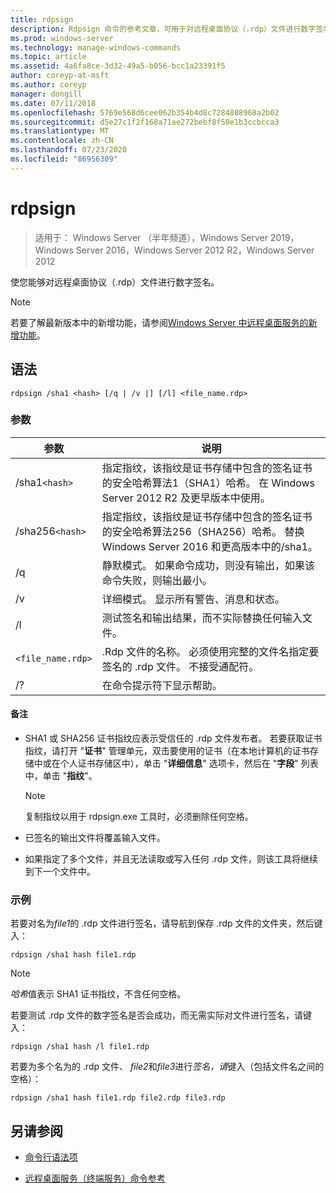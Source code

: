 ```yaml
---
title: rdpsign
description: Rdpsign 命令的参考文章，可用于对远程桌面协议（.rdp）文件进行数字签名。
ms.prod: windows-server
ms.technology: manage-windows-commands
ms.topic: article
ms.assetid: 4a6fa8ce-3d32-49a5-b056-bcc1a23391f5
author: coreyp-at-msft
ms.author: coreyp
manager: dongill
ms.date: 07/11/2018
ms.openlocfilehash: 5769e568d6cee062b354b4d8c7284808968a2b02
ms.sourcegitcommit: d5e27c1f2f168a71ae272bebf8f50e1b3ccbcca3
ms.translationtype: MT
ms.contentlocale: zh-CN
ms.lasthandoff: 07/23/2020
ms.locfileid: "86956309"
---
```

# <a name="rdpsign"></a>rdpsign

> 适用于： Windows Server （半年频道），Windows Server 2019，Windows Server 2016，Windows Server 2012 R2，Windows Server 2012

使您能够对远程桌面协议（.rdp）文件进行数字签名。

> [!NOTE]
> 若要了解最新版本中的新增功能，请参阅[Windows Server 中远程桌面服务的新增功能](/previous-versions/windows/it-pro/windows-server-2012-r2-and-2012/dn283323(v=ws.11))。

## <a name="syntax"></a>语法

```
rdpsign /sha1 <hash> [/q | /v |] [/l] <file_name.rdp>
```

### <a name="parameters"></a>参数

| 参数 | 说明 |
|--|--|
| /sha1`<hash>` | 指定指纹，该指纹是证书存储中包含的签名证书的安全哈希算法1（SHA1）哈希。 在 Windows Server 2012 R2 及更早版本中使用。 |
| /sha256`<hash>` | 指定指纹，该指纹是证书存储中包含的签名证书的安全哈希算法256（SHA256）哈希。 替换 Windows Server 2016 和更高版本中的/sha1。 |
| /q | 静默模式。 如果命令成功，则没有输出，如果该命令失败，则输出最小。 |
| /v | 详细模式。 显示所有警告、消息和状态。 |
| /l | 测试签名和输出结果，而不实际替换任何输入文件。 |
| `<file_name.rdp>` | .Rdp 文件的名称。 必须使用完整的文件名指定要签名的 .rdp 文件。 不接受通配符。 |
| /? | 在命令提示符下显示帮助。 |

#### <a name="remarks"></a>备注

- SHA1 或 SHA256 证书指纹应表示受信任的 .rdp 文件发布者。 若要获取证书指纹，请打开 "**证书**" 管理单元，双击要使用的证书（在本地计算机的证书存储中或在个人证书存储区中），单击 "**详细信息**" 选项卡，然后在 "**字段**" 列表中，单击 "**指纹**"。

    > [!NOTE]
    > 复制指纹以用于 rdpsign.exe 工具时，必须删除任何空格。

- 已签名的输出文件将覆盖输入文件。

- 如果指定了多个文件，并且无法读取或写入任何 .rdp 文件，则该工具将继续到下一个文件中。

### <a name="examples"></a>示例

若要对名为*file1*的 .rdp 文件进行签名，请导航到保存 .rdp 文件的文件夹，然后键入：

```
rdpsign /sha1 hash file1.rdp
```

> [!NOTE]
> *哈希*值表示 SHA1 证书指纹，不含任何空格。

若要测试 .rdp 文件的数字签名是否会成功，而无需实际对文件进行签名，请键入：

```
rdpsign /sha1 hash /l file1.rdp
```

若要为多个名为的 .rdp 文件、 *file2*和*file3*进行*签名，请*键入（包括文件名之间的空格）：

```
rdpsign /sha1 hash file1.rdp file2.rdp file3.rdp
```

## <a name="see-also"></a>另请参阅

- [命令行语法项](command-line-syntax-key.md)

- [远程桌面服务（终端服务）命令参考](remote-desktop-services-terminal-services-command-reference.md)

